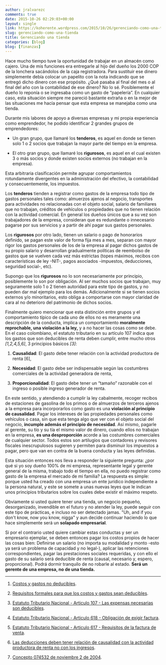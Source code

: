 ```yaml
---
author: jralvarezc
comments: true
date: 2015-10-26 02:29:03+00:00
layout: single
link: https://koherente.wordpress.com/2015/10/26/gerenciando-como-una-tienda/
slug: gerenciando-como-una-tienda
title: Gerenciando una tienda
categories: [blog]
blog: [finanzas]
---
```


Hace mucho tiempo tuve la oportunidad de trabajar en un almacén como cajero. Una
de mis funciones era entregarle al hijo del dueño los 2000 COP de la lonchera
sacándolos de la caja registradora. Para sustituir ese dinero simplemente debía
colocar un papelito con la nota indicando que se entregó dicho dinero con ese
propósito. ¿Qué pasaba al final del mes o al final del año con la contabilidad
de ese dinero? No lo sé. Posiblemente el dueño lo reponía o se ingresaba como un
gasto de “papelería”. En cualquier caso, esta situación siempre me pareció
bastante extraña o en la mejor de las situaciones me hacía pensar que esta
empresa se manejaba como una tienda.

Durante mis labores de apoyo a diversas empresas y mi propia experiencia como
emprendedor, he podido identificar 2 grandes grupos de emprendedores:

  * Un gran grupo, que llamaré los **tenderos**, es aquel en donde se tienen
    solo 1 o 2 socios que trabajan la mayor parte del tiempo en la empresa.

  * El otro gran grupo, que llamaré los **rigurosos**, es aquel en el cual
    existen 3 o más socios y donde existen socios externos (no trabajan en la
    empresa).

Esta arbitraria clasificación permite agrupar comportamientos rotundamente
divergentes en la administración del efectivo, la contabilidad y
consecuentemente, los impuestos.

Los **tenderos** tienden a registrar como gastos de la empresa todo tipo de
gastos personales tales como: almuerzos ajenos al negocio, transportes para
actividades no relacionadas con el objeto social, salario de familiares que no
trabajan, créditos de vehículos o propiedades que no tienen relación con la
actividad comercial. En general los dueños únicos que a su vez son trabajadores
de la empresa, consideran que es redundante o innecesario pagarse por sus
servicios y a partir de ahí pagar sus gastos personales.

Los **rigurosos** por otro lado, tienen un salario o pago de honorarios
definido, se pagan este valor de forma fija mes a mes, separan con mayor rigor
los gastos personales de los de la empresa al pagar dichos gastos de su propio
salario y desarrollan gradualmente políticas de reembolso de gastos que se
vuelven cada vez más estrictas (topes máximos, recibos con características de
ley -NIT-, pagos asociados -impuestos, deducciones, seguridad social-, etc).

Supongo que los **rigurosos** no lo son necesariamente por principio,
posiblemente lo son por obligación. Al ser muchos socios que trabajan, muy
seguramente solo 1 o 2 tienen autoridad para este tipo de gastos, y no pueden
dar mal ejemplo para los demás. Adicionalmente si se tienen socios externos y/o
minoritarios, esto obliga a comportarse con mayor claridad de cara al no
deterioro del patrimonio de dichos socios.

Finalmente quiero mencionar que esta distinción entre grupos y el comportamiento
típico de cada uno de ellos no es meramente una descripción de la conducta,
implica un comportamiento **moralmente reprochable, una violación a la ley,** y
a no hacer las cosas como se debe. En el caso colombiano, el estatuto tributario
en su artículo 107 indica que los gastos que son deducibles de renta deben
cumplir, entre mucho otros _[1,2,4,5,6]_, 3 principios básicos _[3]_:

  1. **Causalidad**: El gasto debe tener relación con la actividad productora de
  renta [6],

  2. **Necesidad**: El gasto debe ser indispensable según las costumbres
  comerciales de la actividad generadora de renta,

  3. **Proporcionalidad**: El gasto debe tener un “tamaño” razonable con el
  ingreso o posible ingreso generador de renta.

En este sentido, y atendiendo a cumplir la ley cabalmente, recoger recibos de
estaciones de gasolina de los primos o de almuerzos de terceros ajenos a la
empresa para incorporarlos como gasto es una **violación al principio de
causalidad**. Pagar los intereses de las propiedades personales como vehículos o
casa, sin que esta tenga algo que ver con el objeto social del negocio,
**incumple además el principio de necesidad**. Así mismo, pagarle al gerente, su
tío y su tía el mismo valor de dinero, cuando ellos no trabajan en la empresa,
**es una desproporción** acorde a las costumbres comerciales de cualquier
sector. Todos estos son artilugios que contadores y revisores fiscales
inescrupulosos sugieren y permiten para disminuir los impuestos a pagar, pero
que van en contra de la buena conducta y las leyes definidas.

Esta situación entonces nos lleva a responder la siguiente pregunta: ¿por qué si
yo soy dueño 100% de mi empresa, representante legal y gerente general de la
misma, trabajo todo el tiempo en ella, no puedo registrar como gasto de la
empresa el mercado de mi familia? La respuesta es simple: porque usted ha creado
con una empresa un ente jurídico independiente a la persona natural, y este se
somete a unas nuevas leyes que le indican unos principios tributarios sobre los
cuales debe existir el máximo respeto.

Obviamente si usted quiere tener una tienda, un negocio pequeño, desorganizado,
invendible en el futuro y no atender la ley, puede seguir con este tipo de
prácticas, e incluso no ser detectado jamas. "Uh, and if you don't know, now you
know, nigga" y aun decide continuar haciendo lo que hace simplemente será
un **solapado empresarial**.

Si por el contrario usted quiere cambiar estas conductas y ser un empresario
ejemplar, se deben entonces pagar los costos propios de hacer las cosas bien:
Definirse un salario (no importa su modalidad y monto -esto ya será un problema
de capacidad y no legal-), aplicar las retenciones correspondientes, pagar las
prestaciones sociales requeridas, y con ello el gasto de su salario será
deducible de renta (causal, necesario y, espero, proporcional). Podrá dormir
tranquilo de no robarle al estado. **Será un gerente de una empresa, no de una
tienda.**

* * *

  1. [Costos y gastos no
  deducibles](http://www.orionplus.info/WEB/costos-y-gastos-no-deducibles/software-contable/articulos-de-interes/contabilidad/costos-y-gastos-no-deducibles.html).

  2. [Requisitos formales para que los costos y gastos sean
  deducibles](http://turevisorfiscal.com/2014/05/02/requisitos-formales-para-que-los-costos-y-los-gastos-seandeducibles/).

  3. [Estatuto Tributario Nacional - Articulo 107 - Las expensas necesarias son
  deducibles](http://estatuto.co/?e=1192).

  4. [Estatuto Tributario Nacional - Articulo 618 - Obligación de exigir
  factura](http://estatuto.co/?e=435).

  5. [Estatuto Tributario Nacional - Articulo 617 - Requisitos de la factura de
  venta](http://estatuto.co/?e=436).

  6. [Las deducciones deben tener relación de causalidad con la actividad
  productora de renta no con los
  ingresos](http://www.gerencie.com/las-deducciones-deben-tener-relacion-de-causalidad-con-la-actividad-productora-de-renta-no-con-los-ingresos.html).

  7. [Concepto 074532 de noviembre 2 de
  2004](http://www.declarante.com/Conceptos/Concepto_074532_11_02_2004.shtm).